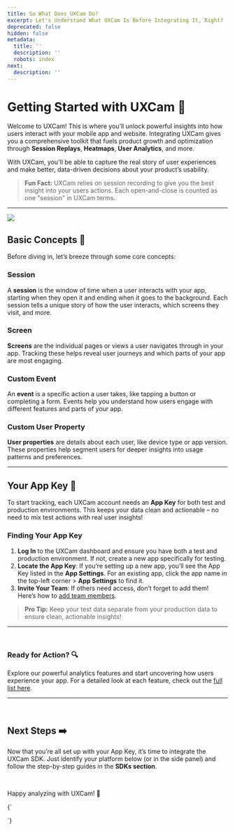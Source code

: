 ```yaml
---
title: So What Does UXCam Do?
excerpt: Let's Understand What UXCam Is Before Integrating It, Right?
deprecated: false
hidden: false
metadata:
  title: ''
  description: ''
  robots: index
next:
  description: ''
---
```

# Getting Started with UXCam 🚀

Welcome to UXCam! This is where you’ll unlock powerful insights into how users interact with your mobile app and website. Integrating UXCam gives you a comprehensive toolkit that fuels product growth and optimization through **Session Replays**, **Heatmaps**, **User Analytics**, and more.

With UXCam, you'll be able to capture the real story of user experiences and make better, data-driven decisions about your product’s usability.

> **Fun Fact:** UXCam relies on session recording to give you the best insight into your users actions. Each open-and-close is counted as one "session" in UXCam terms.

***

<Image align="center" src="https://files.readme.io/118cef2ea4c88dccb1002f41e8ee68e0cae1e41fe748403769e0bbe031c73dee-02_Showcase_Tagless_autocapture_Hero_1.png" />

## Basic Concepts 📘

Before diving in, let’s breeze through some core concepts:

### Session

A **session** is the window of time when a user interacts with your app, starting when they open it and ending when it goes to the background. Each session tells a unique story of how the user interacts, which screens they visit, and more.

### Screen

**Screens** are the individual pages or views a user navigates through in your app. Tracking these helps reveal user journeys and which parts of your app are most engaging.

### Custom Event

An **event** is a specific action a user takes, like tapping a button or completing a form. Events help you understand how users engage with different features and parts of your app.

### Custom User Property

**User properties** are details about each user, like device type or app version. These properties help segment users for deeper insights into usage patterns and preferences.

***

## Your App Key 🔑

To start tracking, each UXCam account needs an **App Key** for both test and production environments. This keeps your data clean and actionable – no need to mix test actions with real user insights!

### Finding Your App Key

1. **Log In** to the UXCam dashboard and ensure you have both a test and production environment. If not, create a new app specifically for testing.
2. **Locate the App Key**: If you’re setting up a new app, you’ll see the App Key listed in the **App Settings**. For an existing app, click the app name in the top-left corner > **App Settings** to find it.
3. **Invite Your Team**: If others need access, don’t forget to add them! Here’s how to [add team members](https://help.uxcam.com/hc/en-us/articles/360036092012-Manage-your-team).

> **Pro Tip:** Keep your test data separate from your production data to ensure clean, actionable insights!

***

<br />

### Ready for Action? 🔍

Explore our powerful analytics features and start uncovering how users experience your app. For a detailed look at each feature, check out the [full list here](https://help.uxcam.com/hc/en-us/categories/360002359512-knowledge-base).

***

<br />

## Next Steps ➡️

Now that you’re all set up with your App Key, it’s time to integrate the UXCam SDK. Just identify your platform below (or in the side panel) and follow the step-by-step guides in the **SDKs section**.

<br />

Happy analyzing with UXCam! 🎉

<HTMLBlock>{`

`}</HTMLBlock>